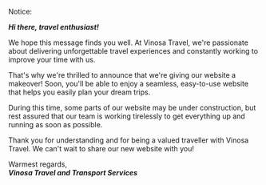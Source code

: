 Notice: 

<div class="flex px-4 py-2 mb-8 text-base rounded-md bg-primary-100 dark:bg-primary-900">
  <span class="flex items-center ltr:pr-3 rtl:pl-3 text-primary-400">

  </span>
  <span class="flex items-center justify-between grow dark:text-neutral-300">
    <span class="prose dark:prose-invert">
    <b><i>Hi there, travel enthusiast!</i></b> <br>

We hope this message finds you well. At Vinosa Travel, we're passionate about delivering unforgettable travel experiences and constantly working to improve your time with us.<br>

That's why we're thrilled to announce that we're giving our website a makeover! Soon, you'll be able to enjoy a seamless, easy-to-use website that helps you easily plan your dream trips.<br>

During this time, some parts of our website may be under construction, but rest assured that our team is working tirelessly to get everything up and running as soon as possible.<br>

Thank you for understanding and for being a valued traveller with Vinosa Travel. We can't wait to share our new website with you!<br>

Warmest regards,<br> 
<b><i>Vinosa Travel and Transport Services</i></b></span>
    
  </span>
</div>
